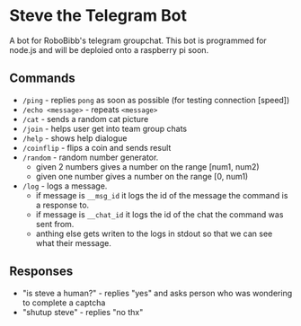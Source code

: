 # Steve the Telegram Bot
A bot for RoboBibb's telegram groupchat. This bot is programmed for node.js and will be deploied onto a raspberry pi soon.

## Commands 
- `/ping` - replies `pong` as soon as possible (for testing connection [speed])
- `/echo <message>` - repeats `<message>`
- `/cat` - sends a random cat picture
- `/join` - helps user get into team group chats
- `/help` - shows help dialogue
- `/coinflip` - flips a coin and sends result
- `/random` - random number generator. 
  + given 2 numbers gives a number on the range [num1, num2)
  + given one number gives a number on the range [0, num1) 
- `/log` - logs a message.
  + if message is `__msg_id` it logs the id of the message the command is a response to.
  + if message is `__chat_id` it logs the id of the chat the command was sent from.
  + anthing else gets writen to the logs in stdout so that we can see what their message.
## Responses
- "is steve a human?" - replies "yes" and asks person who was wondering to complete a captcha
- "shutup steve" - replies "no thx"
